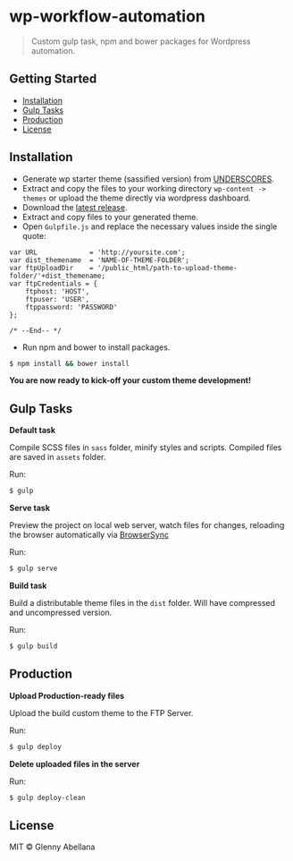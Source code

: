# wp-workflow-automation
> Custom gulp task, npm and bower packages for Wordpress automation.

## Getting Started

- [Installation](#installation)
- [Gulp Tasks](#gulp-tasks)
- [Production](#production)
- [License](#license)

## Installation

* Generate wp starter theme (sassified version) from [UNDERSCORES](http://underscores.me/).
* Extract and copy the files to your working directory `wp-content -> themes` or upload the theme directly via wordpress dashboard.
* Download the [latest release](https://github.com/glennyabellana/wp-automate-workflow/releases/latest).
* Extract and copy files to your generated theme.
* Open `Gulpfile.js` and replace the necessary values inside the single quote:
```
var URL             = 'http://yoursite.com';
var dist_themename  = 'NAME-OF-THEME-FOLDER';
var ftpUploadDir    = '/public_html/path-to-upload-theme-folder/'+dist_themename;
var ftpCredentials = {
    ftphost: 'HOST',
    ftpuser: 'USER',
    ftppassword: 'PASSWORD'
};

/* --End-- */
```

* Run npm and bower to install packages. 
```bash
$ npm install && bower install
```

**You are now ready to kick-off your custom theme development!**



## Gulp Tasks

**Default task**

Compile SCSS files in `sass` folder, minify styles and scripts. Compiled files are saved in `assets` folder.

Run:
```bash
$ gulp
```



**Serve task**

Preview the project on local web server, watch files for changes, reloading the browser automatically via [BrowserSync](https://browsersync.io)

Run:
```bash
$ gulp serve
```



**Build task**

Build a distributable theme files in the `dist` folder. Will have compressed and uncompressed version.

Run:
```bash
$ gulp build
```



## Production

**Upload Production-ready files**

Upload the build custom theme to the FTP Server.

Run:
```bash
$ gulp deploy
```




**Delete uploaded files in the server**


Run:
```bash
$ gulp deploy-clean
```



## License

MIT © Glenny Abellana
